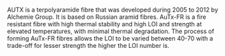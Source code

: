 AUTX is a terpolyaramide fibre that was developed during 2005 to 2012 by Alchemie Group. It is based on Russian aramid fibres. AuTx-FR is a fire resistant fibre with high thermal stability and high LOI and strength at elevated temperatures, with minimal thermal degradation. The process of forming AuTx-FR fibres allows the LOI to be varied between 40-70 with a trade-off for lesser strength the higher the LOI number is.
